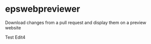 # epswebpreviewer
Download changes from a pull request and display them on a preview website

Test Edit4
